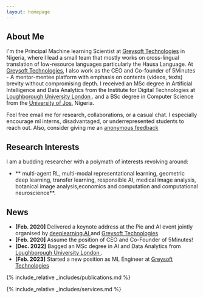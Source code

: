 ```yaml
---
layout: homepage
---
```


## About Me


I'm the Principal Machine learning Scientist at <a href="https://greysoft.ng">Greysoft Technologies</a> in Nigeria, where I lead a small team that mostly works on cross-lingual translation of low-resource languages particularly the Hausa Language. At <a href="https://greysoft.ng">Greysoft Technologies</a>, I also work as the CEO and Co-founder of 5Minutes - A mentor-mentee platform with emphasis on contents (videos, texts) brevity without compromising depth. I received an MSc degree in Artificial Intelligence and Data Analytics from the Institute for Digital Technologies at  <a href="https://www.lborolondon.ac.uk/study/masters-degrees/artificial-intelligence-data-analytics/"> Loughborough University London </a>. and a BSc degree in Computer Science from the <a href="https://unijos.edu.ng">University of Jos</a>, Nigeria.

Feel free email me for research, collaborations, or a casual chat. I especially encourage ml interns, disadvantaged, or underrepresented students to reach out. Also, consider giving me an  <a href="https://ngl.link/jibrinx">anonymous feedback</a>
                  
## Research Interests
I am a budding researcher with a polymath of interests revolving around:
- ** multi-agent RL, multi-modal representational learning, geometric deep learning, transfer learning, responsible AI, medical image analysis, botanical image analysis,economics and computation and computational neuroscience**.

## News

- **[Feb. 2020]** Delivered a keynote address at the Pie and AI event jointly organised by <a href="https://www.deeplearning.ai">deeplearning.AI </a>and <a href="https://greysoft.ng">Greysoft Technologies</a>
- **[Feb. 2020]** Assume the position of CEO and Co-Founder of 5Minutes!
- **[Dec. 2022]** Bagged an MSc degree in AI and Data Analytics from <a href="https://www.lborolondon.ac.uk/study/masters-degrees/artificial-intelligence-data-analytics/"> Loughborough University London </a>.
- **[Feb. 2023]** Started a new position as ML Engineer at <a href="https://greysoft.ng">Greysoft Technologies</a>

{% include_relative _includes/publications.md %}

{% include_relative _includes/services.md %}

